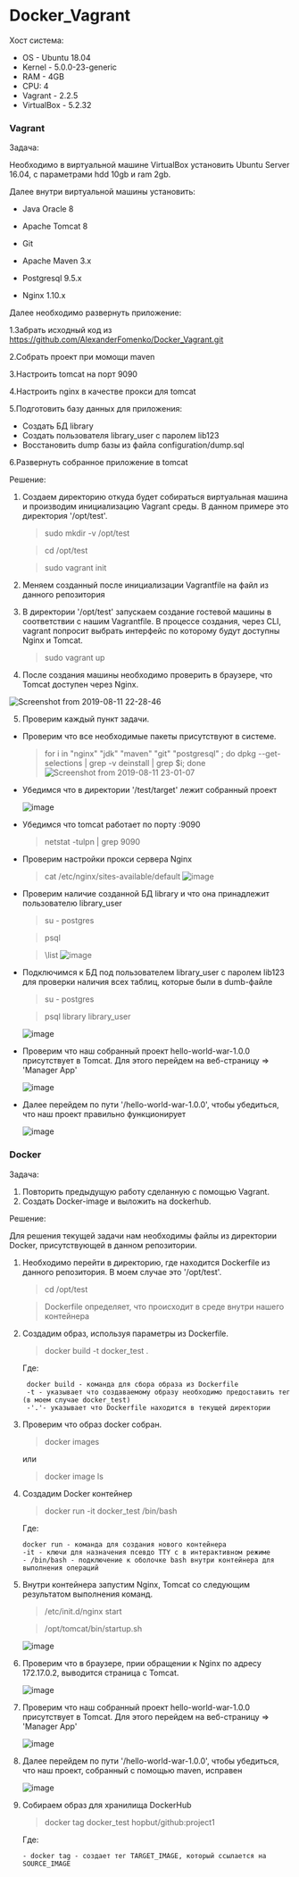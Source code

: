 # Docker_Vagrant

Хост система:
* OS - Ubuntu 18.04
* Kernel - 5.0.0-23-generic
* RAM - 4GB
* CPU: 4
* Vagrant - 2.2.5
* VirtualBox - 5.2.32

### Vagrant
Задача:

Необходимо в виртуальной машине VirtualBox установить Ubuntu Server 16.04, c параметрами hdd 10gb и ram 2gb.

Далее внутри виртуальной машины установить:

* Java Oracle 8

* Apache Tomcat 8

* Git

* Apache Maven 3.x

* Postgresql 9.5.x

* Nginx 1.10.x

Далее необходимо развернуть приложение:

  1.Забрать исходный код из https://github.com/AlexanderFomenko/Docker_Vagrant.git

  2.Собрать проект при момощи maven
  
  3.Настроить tomcat на порт 9090

  4.Настроить nginx в качестве прокси для tomcat

  5.Подготовить базу данных для приложения:

   * Создать БД library
   * Создать пользователя library_user с паролем lib123
   * Восстановить dump базы из файла configuration/dump.sql
   
  6.Развернуть собранное приложение в tomcat

Решение:

1. Cоздаем директорию откуда будет собираться виртуальная машина и производим инициализацию Vagrant среды. В данном примере это директория '/opt/test'.
    > sudo mkdir -v /opt/test
  
    > cd /opt/test
    
    > sudo vagrant init

2. Меняем созданный после инициализации Vagrantfile на файл из данного репозитория
3. В директории '/opt/test' запускаем создание гостевой машины в соответствии с нашим Vagrantfile. В процессе создания, через CLI, vagrant попросит выбрать интерфейс по которому будут доступны Nginx и Tomcat.

    > sudo vagrant up

4. После создания машины необходимо проверить в браузере, что Tomcat доступен через Nginx.

![Screenshot from 2019-08-11 22-28-46](https://user-images.githubusercontent.com/52493338/62838672-3eff3e80-bc88-11e9-92cf-c4694b8e8971.png)

5. Проверим каждый пункт задачи.
  
  * Проверим что все необходимые пакеты присутствуют в системе.
      > for i in "nginx" "jdk" "maven" "git" "postgresql" ; do dpkg --get-selections | grep -v deinstall | grep $i; done
      ![Screenshot from 2019-08-11 23-01-07](https://user-images.githubusercontent.com/52493338/62839072-d9ae4c00-bc8d-11e9-9a81-e23329c50eeb.png)
  
  * Убедимся что в директории '/test/target' лежит собранный проект
  
    ![image](https://user-images.githubusercontent.com/52493338/62839485-1a5c9400-bc93-11e9-804d-83237f03ccf4.png)
   
   * Убедимся что tomcat работает по порту :9090
      > netstat -tulpn | grep 9090
   
   * Проверим настройки прокси сервера Nginx
      > cat /etc/nginx/sites-available/default
    ![image](https://user-images.githubusercontent.com/52493338/62839708-7ecd2280-bc96-11e9-937b-3055b57c242b.png)
   
   * Проверим наличие созданной БД library и что она принадлежит пользователю library_user
      > su - postgres
      
      > psql
      
      > \list
      ![image](https://user-images.githubusercontent.com/52493338/62840598-b98a8700-bca5-11e9-9a72-ec2c32f29e6d.png)
    
   * Подключимся к БД под пользователем library_user с паролем lib123 для проверки наличия всех таблиц, которые были в dumb-файле
      > su - postgres
      
      > psql library library_user
      
      ![image](https://user-images.githubusercontent.com/52493338/62840615-37e72900-bca6-11e9-86aa-d7b93c6de36e.png)
     
   * Проверим что наш собранный проект hello-world-war-1.0.0 присутствует в Tomcat. Для этого перейдем на веб-страницу => 'Manager App'
   
      ![image](https://user-images.githubusercontent.com/52493338/62840670-22beca00-bca7-11e9-9f32-8fc899ca733c.png)
   
   * Далее перейдем по пути '/hello-world-war-1.0.0', чтобы убедиться, что наш проект правильно функционирует
      
      ![image](https://user-images.githubusercontent.com/52493338/62840700-7cbf8f80-bca7-11e9-8e38-c7d5f32e642a.png)
### Docker
Задача:

1. Повторить предыдущую работу сделанную с помощью Vagrant. 
2. Создать Docker-image и выложить на dockerhub.
  
  Решение:
  
  Для решения текущей задачи нам необходимы файлы из директории Docker, присутствующей в данном репозитории.
  
  1. Необходимо перейти в директорию, где находится Dockerfile из данного репозитория. В моем случае это '/opt/test'.
     > cd /opt/test
     
     > Dockerfile определяет, что происходит в среде внутри нашего контейнера
     
  2. Создадим образ, используя параметры из Dockerfile.
      > docker build -t docker_test .
      
     Где:
      
          docker build - команда для сбора образа из Dockerfile  
          -t - указывает что создаваемому образу необходимо предоставить тег (в моем случае docker_test)
          -'.'- указывает что Dockerfile находится в текущей директории
  
  3. Проверим что образ docker собран.
      > docker images
      
      или
      
      > docker image ls
      
  4. Создадим Docker контейнер
     
     > docker run -it docker_test /bin/bash
     
     Где:
     
         docker run - команда для создания нового контейнера
         -it - ключи для назначения псевдо TTY с в интерактивном режиме
         - /bin/bash - подключение к оболочке bash внутри контейнера для выполнения операций
  
  5. Внутри контейнера запустим Nginx, Tomcat со следующим результатом выполнения команд.
  
      > /etc/init.d/nginx start
      
      > /opt/tomcat/bin/startup.sh
      
      ![image](https://user-images.githubusercontent.com/52493338/62843170-77bb0a00-bcc0-11e9-9442-f92574edd107.png)
      
   6. Проверим что в браузере, прии обращении к Nginx по адресу 172.17.0.2, выводится страница с Tomcat.
      
      ![image](https://user-images.githubusercontent.com/52493338/62843253-1e070f80-bcc1-11e9-9d5d-74b63c1c8516.png)
   
   7. Проверим что наш собранный проект hello-world-war-1.0.0 присутствует в Tomcat. Для этого перейдем на веб-страницу => 'Manager App'
    
      ![image](https://user-images.githubusercontent.com/52493338/62843278-61fa1480-bcc1-11e9-92c6-64f127e78cee.png)
      
   8. Далее перейдем по пути '/hello-world-war-1.0.0', чтобы убедиться, что наш проект, собранный с помощью maven, исправен
   
      ![image](https://user-images.githubusercontent.com/52493338/62843312-ad142780-bcc1-11e9-8c5a-136f763a62cc.png)
   
   9. Собираем образ для хранилища DockerHub
      
      > docker tag docker_test hopbut/github:project1
      
        Где:
        
          - docker tag - создает тег TARGET_IMAGE, который ссылается на SOURCE_IMAGE
        
        
     
     
      
  




